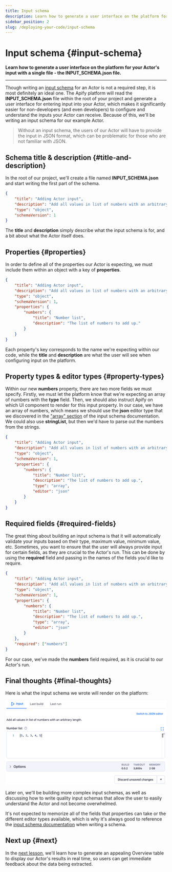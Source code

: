 ```yaml
---
title: Input schema
description: Learn how to generate a user interface on the platform for your Actor's input with a single file - the INPUT_SCHEMA.json file.
sidebar_position: 2
slug: /deploying-your-code/input-schema
---
```


# Input schema {#input-schema}

**Learn how to generate a user interface on the platform for your Actor's input with a single file - the INPUT_SCHEMA.json file.**

---

Though writing an [input schema](/platform/actors/development/actor-definition/input-schema) for an Actor is not a required step, it is most definitely an ideal one. The Apify platform will read the **INPUT_SCHEMA.json** file within the root of your project and generate a user interface for entering input into your Actor, which makes it significantly easier for non-developers (and even developers) to configure and understand the inputs your Actor can receive. Because of this, we'll be writing an input schema for our example Actor.

> Without an input schema, the users of our Actor will have to provide the input in JSON format, which can be problematic for those who are not familiar with JSON.

## Schema title & description {#title-and-description}

In the root of our project, we'll create a file named **INPUT_SCHEMA.json** and start writing the first part of the schema.

```json
{
    "title": "Adding Actor input",
    "description": "Add all values in list of numbers with an arbitrary length.",
    "type": "object",
    "schemaVersion": 1
}
```

The **title** and **description** simply describe what the input schema is for, and a bit about what the Actor itself does.

## Properties {#properties}

In order to define all of the properties our Actor is expecting, we must include them within an object with a key of **properties**.

```json
{
    "title": "Adding Actor input",
    "description": "Add all values in list of numbers with an arbitrary length.",
    "type": "object",
    "schemaVersion": 1,
    "properties": {
        "numbers": {
            "title": "Number list",
            "description": "The list of numbers to add up."
        }
    }
}
```

Each property's key corresponds to the name we're expecting within our code, while the **title** and **description** are what the user will see when configuring input on the platform.

## Property types & editor types {#property-types}

Within our new **numbers** property, there are two more fields we must specify. Firstly, we must let the platform know that we're expecting an array of numbers with the **type** field. Then, we should also instruct Apify on which UI component to render for this input property. In our case, we have an array of numbers, which means we should use the **json** editor type that we discovered in the ["array" section](/platform/actors/development/actor-definition/input-schema#array) of the input schema documentation. We could also use **stringList**, but then we'd have to parse out the numbers from the strings.

```json
{
    "title": "Adding Actor input",
    "description": "Add all values in list of numbers with an arbitrary length.",
    "type": "object",
    "schemaVersion": 1,
    "properties": {
        "numbers": {
            "title": "Number list",
            "description": "The list of numbers to add up.",
            "type": "array",
            "editor": "json"
        }
    }
}
```

## Required fields {#required-fields}

The great thing about building an input schema is that it will automatically validate your inputs based on their type, maximum value, minimum value, etc. Sometimes, you want to ensure that the user will always provide input for certain fields, as they are crucial to the Actor's run. This can be done by using the **required** field and passing in the names of the fields you'd like to require.

```json
{
    "title": "Adding Actor input",
    "description": "Add all values in list of numbers with an arbitrary length.",
    "type": "object",
    "schemaVersion": 1,
    "properties": {
        "numbers": {
            "title": "Number list",
            "description": "The list of numbers to add up.",
            "type": "array",
            "editor": "json"
        }
    },
    "required": ["numbers"]
}
```

For our case, we've made the **numbers** field required, as it is crucial to our Actor's run.

## Final thoughts {#final-thoughts}

Here is what the input schema we wrote will render on the platform:

![Rendered UI from input schema](./images/rendered-ui.png)

Later on, we'll be building more complex input schemas, as well as discussing how to write quality input schemas that allow the user to easily understand the Actor and not become overwhelmed.

It's not expected to memorize all of the fields that properties can take or the different editor types available, which is why it's always good to reference the [input schema documentation](/platform/actors/development/actor-definition/input-schema) when writing a schema.

## Next up {#next}

In the [next lesson](platform/actors/development/actor-definition/dataset-schema), we'll learn how to generate an appealing Overview table to display our Actor's results in real time, so users can get immediate feedback about the data being extracted.
